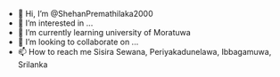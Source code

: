 - 👋 Hi, I’m @ShehanPremathilaka2000
- 👀 I’m interested in ...
- 🌱 I’m currently learning university of Moratuwa
- 💞️ I’m looking to collaborate on ...
- 📫 How to reach me Sisira Sewana, Periyakadunelawa, Ibbagamuwa, Srilanka

<!---
ShehanPremathilaka2000/ShehanPremathilaka2000 is a ✨ special ✨ repository because its `README.md` (this file) appears on your GitHub profile.
You can click the Preview link to take a look at your changes.
--->
